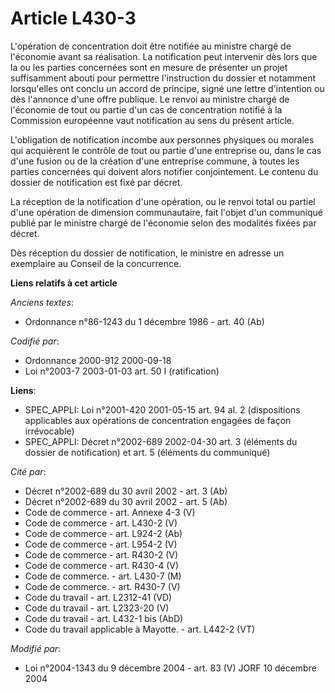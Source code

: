 # Article L430-3

L'opération de concentration doit être notifiée au ministre chargé de l'économie avant sa réalisation. La notification peut
intervenir dès lors que la ou les parties concernées sont en mesure de présenter un projet suffisamment abouti pour permettre
l'instruction du dossier et notamment lorsqu'elles ont conclu un accord de principe, signé une lettre d'intention ou dès
l'annonce d'une offre publique. Le renvoi au ministre chargé de l'économie de tout ou partie d'un cas de concentration
notifié à la Commission européenne vaut notification au sens du présent article.

L'obligation de notification incombe aux personnes physiques ou morales qui acquièrent le contrôle de tout ou partie d'une
entreprise ou, dans le cas d'une fusion ou de la création d'une entreprise commune, à toutes les parties concernées qui
doivent alors notifier conjointement. Le contenu du dossier de notification est fixé par décret.

La réception de la notification d'une opération, ou le renvoi total ou partiel d'une opération de dimension communautaire,
fait l'objet d'un communiqué publié par le ministre chargé de l'économie selon des modalités fixées par décret.

Dès réception du dossier de notification, le ministre en adresse un exemplaire au Conseil de la concurrence.

**Liens relatifs à cet article**

_Anciens textes_:

  - Ordonnance n°86-1243 du 1 décembre 1986 - art. 40 (Ab)

_Codifié par_:

  - Ordonnance 2000-912 2000-09-18
  - Loi n°2003-7 2003-01-03 art. 50 I (ratification)

**Liens**:

  - SPEC_APPLI: Loi n°2001-420 2001-05-15 art. 94 al. 2 (dispositions applicables aux opérations de concentration engagées de façon irrévocable)
  - SPEC_APPLI: Décret n°2002-689 2002-04-30 art. 3 (éléments du dossier de notification) et art. 5 (éléments du communiqué)

_Cité par_:

  - Décret n°2002-689 du 30 avril 2002 - art. 3 (Ab)
  - Décret n°2002-689 du 30 avril 2002 - art. 5 (Ab)
  - Code de commerce - art. Annexe 4-3 (V)
  - Code de commerce - art. L430-2 (V)
  - Code de commerce - art. L924-2 (Ab)
  - Code de commerce - art. L954-2 (V)
  - Code de commerce - art. R430-2 (V)
  - Code de commerce - art. R430-4 (V)
  - Code de commerce. - art. L430-7 (M)
  - Code de commerce. - art. R430-7 (V)
  - Code du travail - art. L2312-41 (VD)
  - Code du travail - art. L2323-20 (V)
  - Code du travail - art. L432-1 bis (AbD)
  - Code du travail applicable à Mayotte. - art. L442-2 (VT)

_Modifié par_:

  - Loi n°2004-1343 du 9 décembre 2004 - art. 83 (V) JORF 10 décembre 2004
